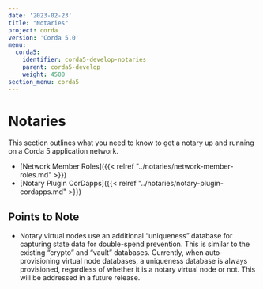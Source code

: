 ```yaml
---
date: '2023-02-23'
title: "Notaries"
project: corda
version: 'Corda 5.0'
menu:
  corda5:
    identifier: corda5-develop-notaries
    parent: corda5-develop
    weight: 4500
section_menu: corda5
---
```

# Notaries

This section outlines what you need to know to get a notary up and running on a Corda 5 application network.

* [Network Member Roles]({{< relref "../notaries/network-member-roles.md" >}})
* [Notary Plugin CorDapps]({{< relref "../notaries/notary-plugin-cordapps.md" >}})

## Points to Note

* Notary virtual nodes use an additional “uniqueness” database for capturing state data for double-spend prevention. This is similar to the existing “crypto” and “vault” databases. Currently, when auto-provisioning virtual node databases, a uniqueness database is always provisioned, regardless of whether it is a notary virtual node or not. This will be addressed in a future release.
